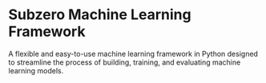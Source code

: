 # Subzero Machine Learning Framework

A flexible and easy-to-use machine learning framework in Python designed to streamline the process of building, training, and evaluating machine learning models.
